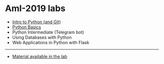 # AmI-2019 labs

* [Intro to Python (and Git)](Labs-01-python-git-intro.pdf)
* [Python Basics](Labs-02-python-basics.pdf)
* Python Intermediate (Telegram bot)
* Using Databases with Python
* Web Applications in Python with Flask

---

* [Material available in the lab](Labs-00-materials.pdf)
